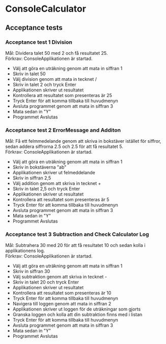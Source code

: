 # ConsoleCalculator
## Acceptance tests
### Acceptance test 1 Division
Mål: Dividera talet 50 med 2 och få resultatet 25.</br>
Förkrav: ConsoleApplikationen är startad.
<ul>
  <li>Välj att göra en uträkning genom att mata in siffran 1</li>
  <li>Skriv in talet 50</li>
  <li>Välj division genom att mata in tecknet /</li>
  <li>Skriv in talet 2 och tryck Enter</li>
  <li>Applikationen skriver ut resultatet</li>
  <li>Kontrollera att resultatet som presenteras är 25</li>
  <li>Tryck Enter för att komma tillbaka till huvudmenyn</li>
  <li>Avsluta programmet genom att mata in siffran 3</li>
  <li>Mata sedan in "Y" </li>
  <li>Programmet Avslutas</li>
</ul>

### Acceptance test 2 ErrorMessage and Additon
Mål: Få ett felmmedelande genom att skriva in bokstäver istället för siffror, sedan addera siffrorna 2.5 och 2.5 för att få resultatet 5.</br>
Förkrav: ConsoleApplikationen är startad.
<ul>
  <li>Välj att göra en uträkning genom att mata in siffran 1</li>
  <li>Skriv in bokstäverna "ab"</li>
  <li>Applikationen skriver ut felmeddelande</li>
  <li>Skriv in siffran 2,5</li>
  <li>Välj addition genom att skriva in tecknet +</li>
  <li>Skriv in talet 2,5 och tryck Enter</li>
  <li>Applikationen skriver ut resultatet</li>
  <li>Kontrollera att resultatet som presenteras är 5</li>
  <li>Tryck Enter för att komma tillbaka till huvudmenyn</li>
  <li>Avsluta programmet genom att mata in siffran 3</li>
  <li>Mata sedan in "Y" </li>
  <li>Programmet Avslutas</li>
</ul>

### Acceptance test 3 Subtraction and Check Calculator Log
Mål: Subtrahera 30 med 20 för att få resultatet 10 och sedan kolla i applikationens log.</br>
Förkrav: ConsoleApplikationen är startad.
<ul>
  <li>Välj att göra en uträkning genom att mata in siffran 1</li>
  <li>Skriv in siffran 30</li>
  <li>Välj subtraktion genom att skriva in tecknet -</li>
  <li>Skriv in talet 20 och tryck Enter</li>
  <li>Applikationen skriver ut resultatet</li>
  <li>Kontrollera att resultatet som presenteras är 10</li>
  <li>Tryck Enter för att komma tillbaka till huvudmenyn</li>
  <li>Navigera till loggen genom att mata in siffran 2</li>
  <li>Applikationen skriver ut loggen för de uträkningar som gjorts</li>
  <li>Granska loggen och kolla att din subtraktion finns med i listan</li>
  <li>Tryck Enter för att komma tillbaka till huvudmenyn</li>
  <li>Avsluta programmet genom att mata in siffran 3</li>
  <li>Mata sedan in "Y" </li>
  <li>Programmet Avslutas</li>
  
</ul>

